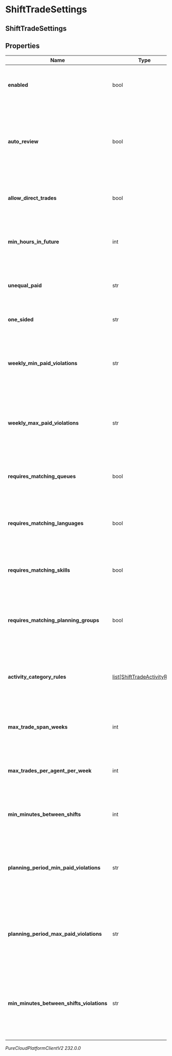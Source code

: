 # ShiftTradeSettings

## ShiftTradeSettings

## Properties

|Name | Type | Description | Notes|
|------------ | ------------- | ------------- | -------------|
| **enabled** | bool | Whether shift trading is enabled for this management unit | [optional] |
| **auto_review** | bool | Whether automatic shift trade review is enabled according to the rules defined in for this management unit | [optional] |
| **allow_direct_trades** | bool | Whether direct shift trades between agents are allowed | [optional] |
| **min_hours_in_future** | int | The minimum number of hours in the future shift trades are allowed | [optional] |
| **unequal_paid** | str | How to handle shift trades which involve unequal paid times | [optional] |
| **one_sided** | str | How to handle one-sided shift trades | [optional] |
| **weekly_min_paid_violations** | str | How to handle shift trades which result in violations of weekly minimum paid time constraint | [optional] |
| **weekly_max_paid_violations** | str | How to handle shift trades which result in violations of weekly maximum paid time constraint | [optional] |
| **requires_matching_queues** | bool | Whether to constrain shift trades to agents with matching queues | [optional] |
| **requires_matching_languages** | bool | Whether to constrain shift trades to agents with matching languages | [optional] |
| **requires_matching_skills** | bool | Whether to constrain shift trades to agents with matching skills | [optional] |
| **requires_matching_planning_groups** | bool | Whether to constrain shift trades to agents with matching planning groups | [optional] |
| **activity_category_rules** | [list[ShiftTradeActivityRule]](ShiftTradeActivityRule) | Rules that specify what to do with activity categories that are part of a shift defined in a trade | [optional] |
| **max_trade_span_weeks** | int | The maximum number of weeks a shift trade can span | [optional] |
| **max_trades_per_agent_per_week** | int | The maximum number of shift trades an agent can submit per week | [optional] |
| **min_minutes_between_shifts** | int | The minimum number of minutes between shifts | [optional] |
| **planning_period_min_paid_violations** | str | How to handle shift trades which result in violations of planning period minimum paid time constraint | [optional] |
| **planning_period_max_paid_violations** | str | How to handle shift trades which result in violations of planning period maximum paid time constraint | [optional] |
| **min_minutes_between_shifts_violations** | str | How to handle shift trades which result in violations of minimum number of minutes between shifts constraint | [optional] |



_PureCloudPlatformClientV2 232.0.0_
